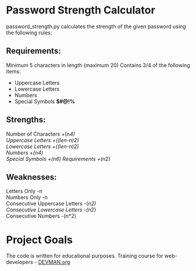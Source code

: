 # Password Strength Calculator

password_strength.py calculates the strength of the given password using the following rules:

Requirements:
-------------
Minimum 5 characters in length (maximum 20)
Contains 3/4 of the following items:
- Uppercase Letters
- Lowercase Letters
- Numbers
- Special Symbols   **$#@!%**

Strengths:
------------
Number of Characters	+(n*4)	
Uppercase Letters		+((len-n)*2)	
Lowercase Letters		+((len-n)*2)	
Numbers	    	        +(n*4)	
Special Symbols		    +(n*6)
Requirements		    +(n*2)	

Weaknesses:
-----------
Letters Only		            -n	
Numbers Only		            -n	
Consecutive Uppercase Letters	-(n*2)	
Consecutive Lowercase Letters	-(n*2)	
Consecutive Numbers		        -(n*2)

# Project Goals

The code is written for educational purposes. Training course for web-developers - [DEVMAN.org](https://devman.org)
